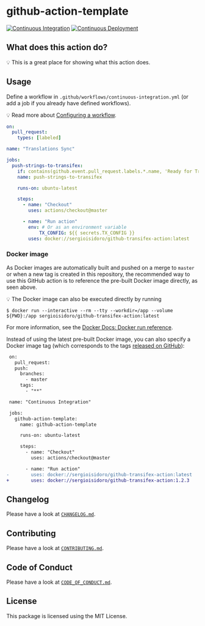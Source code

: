 # github-action-template

[![Continuous Integration](https://github.com/ergebnis/github-action-template/workflows/Continuous%20Integration/badge.svg)](https://github.com/ergebnis/github-action-template/actions)
[![Continuous Deployment](https://github.com/ergebnis/github-action-template/workflows/Continuous%20Deployment/badge.svg)](https://github.com/ergebnis/github-action-template/actions)

## What does this action do?

:bulb: This is a great place for showing what this action does.

## Usage

Define a workflow in `.github/workflows/continuous-integration.yml` (or add a job if you already have defined workflows).

:bulb: Read more about [Configuring a workflow](https://help.github.com/en/articles/configuring-a-workflow).

```yaml
on:
  pull_request:
    types: [labeled]

name: "Translations Sync"

jobs:
  push-strings-to-transifex:
    if: contains(github.event.pull_request.labels.*.name, 'Ready for Translations')
    name: push-strings-to-transifex

    runs-on: ubuntu-latest

    steps:
      - name: "Checkout"
        uses: actions/checkout@master

      - name: "Run action"
        env: # Or as an environment variable
            TX_CONFIG: ${{ secrets.TX_CONFIG }}
        uses: docker://sergioisidoro/github-transifex-action:latest
```

### Docker image

As Docker images are automatically built and pushed on a merge to `master` or when a new tag is created in this repository, the recommended way to use this GitHub action is to reference the pre-built Docker image directly, as seen above.

:bulb: The Docker image can also be executed directly by running

```
$ docker run --interactive --rm --tty --workdir=/app --volume ${PWD}:/app sergioisidoro/github-transifex-action:latest
```

For more information, see the [Docker Docs: Docker run reference](https://docs.docker.com/engine/reference/run/).

Instead of using the latest pre-built Docker image, you can also specify a Docker image tag (which corresponds to the tags [released on GitHub](https://github.com/ergebnis/github-action-template/releases)):

```diff
 on:
   pull_request:
   push:
     branches:
       - master
     tags:
       - "**"

 name: "Continuous Integration"

 jobs:
   github-action-template:
     name: github-action-template

     runs-on: ubuntu-latest

     steps:
       - name: "Checkout"
         uses: actions/checkout@master

       - name: "Run action"
-        uses: docker://sergioisidoro/github-transifex-action:latest
+        uses: docker://sergioisidoro/github-transifex-action:1.2.3
```

## Changelog

Please have a look at [`CHANGELOG.md`](CHANGELOG.md).

## Contributing

Please have a look at [`CONTRIBUTING.md`](.github/CONTRIBUTING.md).

## Code of Conduct

Please have a look at [`CODE_OF_CONDUCT.md`](.github/CODE_OF_CONDUCT.md).

## License

This package is licensed using the MIT License.
